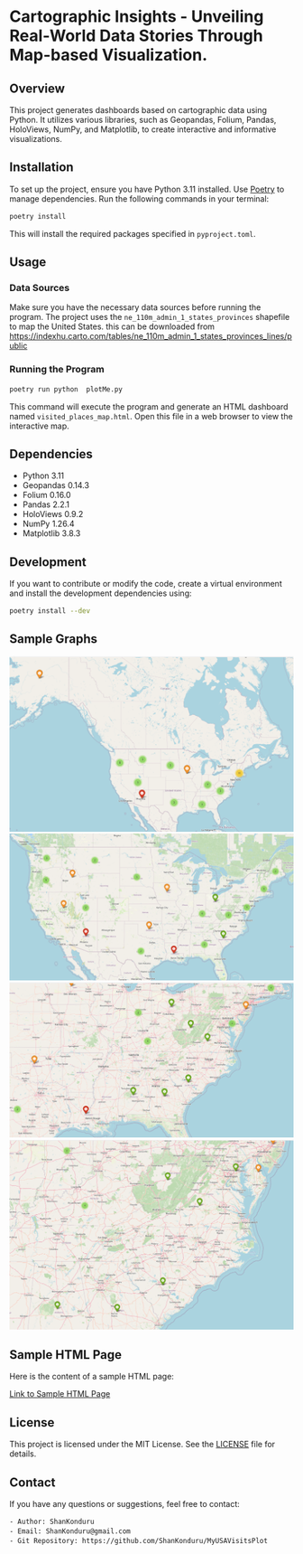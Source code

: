 # Cartographic Insights - Unveiling Real-World Data Stories Through Map-based Visualization. 

## Overview

This project generates dashboards based on cartographic data using Python. It utilizes various libraries, such as Geopandas, Folium, Pandas, HoloViews, NumPy, and Matplotlib, to create interactive and informative visualizations.

## Installation

To set up the project, ensure you have Python 3.11 installed. Use [Poetry](https://python-poetry.org/) to manage dependencies. Run the following commands in your terminal:

```bash
poetry install
```

This will install the required packages specified in `pyproject.toml`.

## Usage

### Data Sources

Make sure you have the necessary data sources before running the program. The project uses the `ne_110m_admin_1_states_provinces` shapefile to map the United States.
this can be downloaded from https://indexhu.carto.com/tables/ne_110m_admin_1_states_provinces_lines/public

### Running the Program

```bash
poetry run python  plotMe.py
```

This command will execute the program and generate an HTML dashboard named `visited_places_map.html`. Open this file in a web browser to view the interactive map.

## Dependencies

- Python 3.11
- Geopandas 0.14.3
- Folium 0.16.0
- Pandas 2.2.1
- HoloViews 0.9.2
- NumPy 1.26.4
- Matplotlib 3.8.3

## Development

If you want to contribute or modify the code, create a virtual environment and install the development dependencies using:

```bash
poetry install --dev
```

## Sample Graphs 

![Image](https://github.com/ShanKonduru/MyUSAVisitsPlot/blob/master/SampleImages/USA%20Level%200%20Zoom.PNG)
![Image](https://github.com/ShanKonduru/MyUSAVisitsPlot/blob/master/SampleImages/USA%20Level%202%20Zoom.PNG)
![Image](https://github.com/ShanKonduru/MyUSAVisitsPlot/blob/master/SampleImages/USA%20Level%203%20Zoom.PNG)
![Image](https://github.com/ShanKonduru/MyUSAVisitsPlot/blob/master/SampleImages/USA%20Level%204%20Zoom.PNG)

## Sample HTML Page

Here is the content of a sample HTML page:

[Link to Sample HTML Page](https://github.com/ShanKonduru/MyUSAVisitsPlot/html_files/generate_geo_spatial_graph.html)


## License

This project is licensed under the MIT License. See the [LICENSE](LICENSE) file for details.

## Contact

If you have any questions or suggestions, feel free to contact:

```bash
- Author: ShanKonduru
- Email: ShanKonduru@gmail.com
- Git Repository: https://github.com/ShanKonduru/MyUSAVisitsPlot
```
